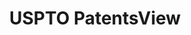 ---
bigquery: https://console.cloud.google.com/bigquery?p=patents-public-data&d=patentsview&page=dataset
citation: Attribution should be given to PatentsView for use, distribution, or derivative
  works.
code: https://github.com/CSSIP-AIR/PatentsView-Code-Snippets/
contributors: USPTO
cost: None
description: 'PatentsView includes US patent data including raw data (summaries, applications,
  pregrant applications), disambugations of inventors and assignees, and inventor
  gender estimates.  Also foreign priority data, # of figures and sheets, and government
  interest statements.'
documentation: https://patentsview.org/query/builder-faqs
last_edit: Mon, 04 Apr 2022 19:02:57 GMT
location: https://patentsview.org/
maintained_by: USPTO
record_creation_timestamp: 12/2/2020 17:20:46
schema_fields: '[''doctype'', ''action_date'', ''name_first'', ''subcategory_id'',
  ''num'', ''group_id'', ''disamb_inventor_id_20181127'', ''disamb_inventor_id_20191231'',
  ''assignee_id'', ''withdrawn'', ''section'', ''variety'', ''latlong'', ''subgroup'',
  ''subsection_id'', ''exemplary'', ''city'', ''classification_level'', ''ipc_class'',
  ''disclaimer_date'', ''longitude'', ''num_figures'', ''section_id'', ''lawyer_id'',
  ''disamb_inventor_id_20171003'', ''organization'', ''type'', ''category'', ''county'',
  ''disamb_inventor_id_20190312'', ''level_two'', ''state_fips'', ''kind'', ''category_id'',
  ''filename'', ''f102_date'', ''rel_id'', ''contract_award_number'', ''text'', ''status'',
  ''abstract'', ''disamb_assignee_id_20200929'', ''sequence'', ''group'', ''term_grant'',
  ''country'', ''gi_statement'', ''rule_47'', ''attribution_status'', ''application_id'',
  ''field_id'', ''classification_data_source'', ''id'', ''title'', ''state'', ''relkind'',
  ''disamb_assignee_id_20191008'', ''num_sheets'', ''level_three'', ''inventor_id'',
  ''sector_title'', ''latin_name'', ''rawlocation_id'', ''male'', ''disamb_assignee_id_20191231'',
  ''deceased'', ''lapse_of_patent'', ''_371_date'', ''name'', ''disamb_assignee_id_20181127'',
  ''_102_date'', ''length'', ''date'', ''disamb_inventor_id_20171226'', ''disamb_inventor_id_20200630'',
  ''term_disclaimer'', ''symbol_position'', ''disamb_inventor_id_20201229'', ''applicant_type'',
  ''subclass_id'', ''doc_type'', ''disamb_inventor_id_20190820'', ''uuid'', ''role'',
  ''disamb_inventor_id_20170307'', ''fname'', ''reldocno'', ''disamb_inventor_id_20191008'',
  ''f371_date'', ''field_title'', ''ipc_version_indicator'', ''disamb_inventor_id_20180528'',
  ''disamb_inventor_id_20200331'', ''county_fips'', ''name_last'', ''term_extension'',
  ''subclass'', ''series_code'', ''level_one'', ''country_transformed'', ''disamb_assignee_id_20200331'',
  ''latitude'', ''disamb_assignee_id_20190312'', ''num_claims'', ''organization_id'',
  ''number'', ''male_flag'', ''rawassignee_id'', ''subgroup_id'', ''main_group'',
  ''lname'', ''publication_number'', ''disamb_inventor_id_20170808'', ''citation_id'',
  ''mainclass_id'', ''dependent'', ''disamb_assignee_id_20200630'', ''rawinventor_id'',
  ''classification_status'', ''disamb_inventor_id_20200929'', ''designation'', ''patent_id'',
  ''location_id'', ''disamb_assignee_id_20190820'', ''classification_value'']'
shortname: patentsview
tags:
- disambiguation
- United States
- gender
terms_of_use: Creative Commons Attribution 4.0 International License.
timeframe: 1963-1999
title: USPTO PatentsView
uuid: cf1780b1-e265-4e49-8d1d-83b9cfe0fd9a
---